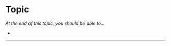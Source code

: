 # Topic

*At the end of this topic, you should be able to...*

- 

----

<!--
CPSC1520 Week 5 Lesson Plan
Class 1
Form Introduction
Build a simple login form (text[name=username], password[name=password], input[type=submit]) to cover the basics of form submission (e.g. submit event listener, prevent default behaviour, etc) and how to access and work with form elements (i.e. event.target.elements)
Perform some basic form validation on the fields:
•	username must be contain at least one '@' symbol
•	password must be between 6 and 10 characters in length
And utilize a class for updating the form fields display when a field is invalid (e.g. add error class that makes the border red)
Class 2
Have students work through posted forms exercise, and complete as homework if necessary
Class 3
In-Class Assessment [Decisions]
Have students work through in-class assessment, which must be completed by the end of class (only release the in-class assessment in class on this day on the projector; DO NOT release through Moodle).
-->